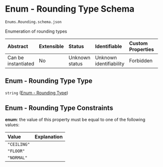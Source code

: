 # Enum - Rounding Type Schema

```txt
Enums.Rounding.schema.json
```

Enumeration of rounding types

| Abstract            | Extensible | Status         | Identifiable            | Custom Properties | Additional Properties | Access Restrictions | Defined In                                                                   |
| :------------------ | :--------- | :------------- | :---------------------- | :---------------- | :-------------------- | :------------------ | :--------------------------------------------------------------------------- |
| Can be instantiated | No         | Unknown status | Unknown identifiability | Forbidden         | Allowed               | none                | [Rounding.schema.json](../enums/Rounding.schema.json "open original schema") |

## Enum - Rounding Type Type

`string` ([Enum - Rounding Type](rounding.md))

## Enum - Rounding Type Constraints

**enum**: the value of this property must be equal to one of the following values:

| Value       | Explanation |
| :---------- | :---------- |
| `"CEILING"` |             |
| `"FLOOR"`   |             |
| `"NORMAL"`  |             |
